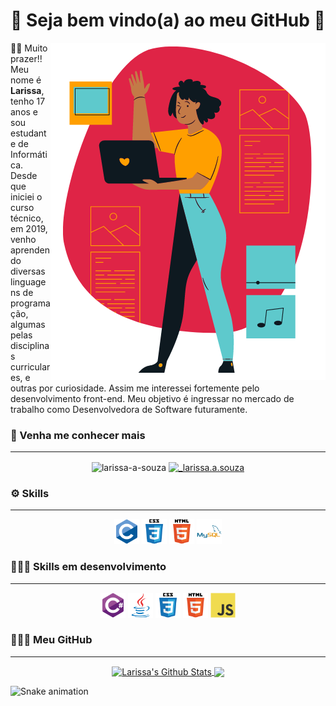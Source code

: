 <h1 align = "center">🤍 Seja bem vindo(a) ao meu GitHub 🤍</h1>
<img align="right" src="https://raw.githubusercontent.com/eu-larissasouza/eu-larissasouza/main/Vetor%20Working%20Woman%20Programmer.png" alt="Vetor Working Woman Programmer">
<p>👋🏼 Muito prazer!! Meu nome é <strong>Larissa</strong>, tenho 17 anos e sou estudante de Informática. Desde que iniciei o curso técnico, em 2019, venho aprendendo diversas linguagens de programação, algumas pelas disciplinas curriculares, e outras por curiosidade. Assim me interessei fortemente pelo desenvolvimento front-end. Meu objetivo é ingressar no mercado de trabalho como Desenvolvedora de Software futuramente.</p>

<h3 align = "left">📲 Venha me conhecer mais </h3>
<hr>
<p align = "center">
    <a style="text-decoration: none;" href = "https://www.linkedin.com/in/larissa-a-souza/" target = "_blank"> 
        <img align = "center" src = "https://image.flaticon.com/icons/png/512/174/174857.png"alt =" larissa-a-souza "height =" 40 "width =" 40 "/> 
    </a>
    <a href="https://instagram.com/_larissa.a.souza" target="_blank"> <img align = "center" src = "https://cdn.worldvectorlogo.com/logos/instagram-2-1.svg"alt =" _larissa.a.souza "height =" 40 "width =" 40 "/>
    </a>
</p>

<h3 align = "left">⚙️ Skills </h3>
<hr>
<p align = "center"> 
    <a style="text-decoration: none;" href="https://www.cprogramming.com/" target="_blank"> 
    <img src = "https://raw.githubusercontent.com/devicons/devicon/master/icons/c/c-original.svg "alt =" C "width =" 40 "height =" 40 "/> 
    </a> 
    <a style="text-decoration: none;" href="https://www.w3schools.com/css/" target="_blank"> 
        <img  src = "https://raw.githubusercontent.com/devicons/devicon/master/icons/css3/css3-original-wordmark.svg"alt =" css3 "width =" 40 "height =" 40 "/> 
    </a> 
    <a style="text-decoration: none;" href ="https://www.w3.org/html/ "target ="_blank "> 
        <img src ="https://raw.githubusercontent.com/devicons/devicon/master/icons/html5/html5-original-wordmark.svg "alt =" html5 "width =" 40 "height =" 40 "/> 
    </a> 
    <a style="text-decoration: none;" href="https://www.mysql.com/" target="_blank"> 
        <img src ="https://raw.githubusercontent.com/devicons/devicon/master/icons/mysql/mysql-original-wordmark.svg "alt =" mysql "width =" 40 "height =" 40 "/> 
    </a> 
</p>

<h3 align = "left">👩🏻‍🎓 Skills em desenvolvimento </h3>
<hr>
<p align = "center">
    <a style="text-decoration: none;" href = "https://www.w3schools.com/cs/" target = "_blank"> 
        <img src = "https://raw.githubusercontent.com/devicons/devicon/master/icons/csharp/csharp-original.svg "alt =" csharp "largura =" 40 "height = "40" /> 
    </a> 
    <a style="text-decoration: none;" href="https://www.java.com" target="_blank"> 
        <img src ="https://raw.githubusercontent.com/devicons/devicon/master/icons/java/java-original.svg "alt =" java "width =" 40 "height =" 40 "/> 
    </a> 
    <a style="text-decoration: none;" href="https://www.w3schools.com/css/" target="_blank"> 
        <img  src = "https://raw.githubusercontent.com/devicons/devicon/master/icons/css3/css3-original-wordmark.svg"alt =" css3 "width =" 40 "height =" 40 "/> 
    </a> 
    <a style="text-decoration: none;" href ="https://www.w3.org/html/ "target ="_blank "> 
        <img src ="https://raw.githubusercontent.com/devicons/devicon/master/icons/html5/html5-original-wordmark.svg "alt =" html5 "width =" 40 "height =" 40 "/> 
    </a> 
    <a style="text-decoration: none;" href="https://desenvolvedor.mozilla.org/en-US/docs/Web/JavaScript "target ="_blank "> 
        <img src ="https://raw.githubusercontent.com/devicons/devicon/master/icons/javascript/javascript-original.svg "alt =" javascript "width =" 40 "height =" 40 "/> 
    </a> 
</p>

<h3 align = "left">👩🏻‍💻 Meu GitHub </h3>
<hr>
<p align = "center">
    <a href="https://github.com/eu-larissasouza">
        <img align="center" alt="Larissa's Github Stats" src="https://github-readme-stats.vercel.app/api?username=eu-larissasouza&show_icons=true&theme=radical" />
    </a>
    <a href="https://github.com/eu-larissasouza">
        <img align="center" src="https://github-readme-stats.anuraghazra1.vercel.app/api/top-langs/?username=eu-larissasouza&theme=radical" />
    </a>
</p>

![Snake animation](https://github.com/eu-larissasouza/eu-larissasouza/blob/d28e1e1a0a733510041865af34780f48bf67d8eb/.github/workflows/cobrinha.yml)
